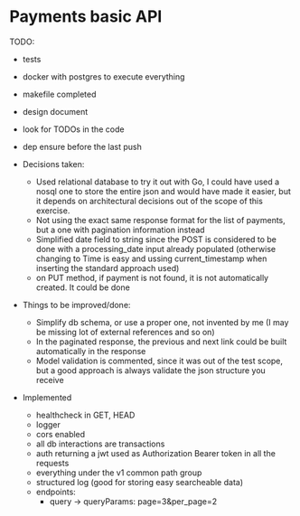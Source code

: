 # Payments basic API


TODO:
- tests
- docker with postgres to execute everything
- makefile completed
- design document
- look for TODOs in the code
- dep ensure before the last push

- Decisions taken:
	- Used relational database to try it out with Go, I could have used a nosql one to store the entire json and would have made it easier,
	but it depends on architectural decisions out of the scope of this exercise.
	- Not using the exact same response format for the list of payments, but a one with pagination information instead
	- Simplified date field to string since the POST is considered to be done with a processing_date input already populated (otherwise changing to Time is easy and ussing current_timestamp when inserting the standard approach used)
	- on PUT method, if payment is not found, it is not automatically created. It could be done

- Things to be improved/done:
  - Simplify db schema, or use a proper one, not invented by me (I may be missing lot of external references and so on)
  - In the paginated response, the previous and next link could be built automatically in the response
  - Model validation is commented, since it was out of the test scope, but a good approach is always validate the json structure you receive
  
- Implemented
  - healthcheck in GET, HEAD
  - logger
  - cors enabled
  - all db interactions are transactions
  - auth returning a jwt used as Authorization Bearer token in all the requests
  - everything under the v1 common path group
  - structured log (good for storing easy searcheable data)
  - endpoints:
    - query -> queryParams: page=3&per_page=2